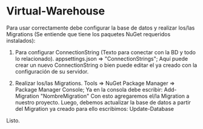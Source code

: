 # Virtual-Warehouse

Para usar correctamente debe configurar la base de datos y realizar los/las Migrations (Se entiende que tiene los paquetes NuGet requeridos instalados):

1. Para configurar ConnectionString (Texto para conectar con la BD y todo lo relacionado).
appsettings.json => "ConnectionStrings"; Aquí puede crear un nuevo ConnectionString o bien puede editar el ya creado con la configuración de su servidor.

2. Realizar los/las Migrations.
Tools => NuGet Package Manager => Package Manager Console; Ya en la consola debe escribir: Add-Migration "NombreMigration"
Con esto agregaremos el/la Migration a nuestro proyecto. Luego, debemos actualizar la base de datos a partir del Migration ya creado para ello escribimos: Update-Database

Listo.
